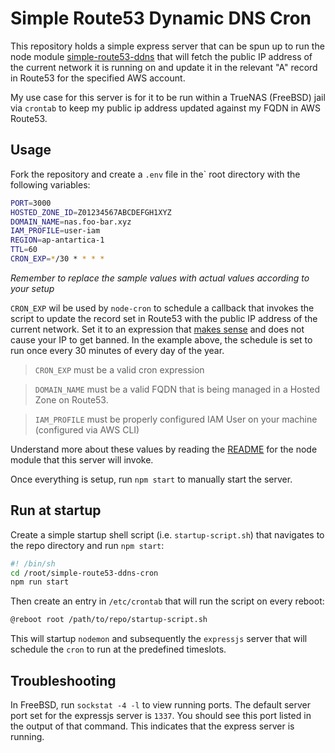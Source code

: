 # Simple Route53 Dynamic DNS Cron

This repository holds a simple express server that can be spun up to run the node module [simple-route53-ddns](https://github.com/pejulian/simple-route53-ddns) that will fetch the public IP address of the current network it is running on and update it in the relevant "A" record in Route53 for the specified AWS account.

My use case for this server is for it to be run within a TrueNAS (FreeBSD) jail via `crontab` to keep my public ip address updated against my FQDN in AWS Route53.

## Usage

Fork the repository and create a `.env` file in the` root directory with the following variables:

```bash
PORT=3000
HOSTED_ZONE_ID=Z01234567ABCDEFGH1XYZ
DOMAIN_NAME=nas.foo-bar.xyz
IAM_PROFILE=user-iam
REGION=ap-antartica-1
TTL=60
CRON_EXP=*/30 * * * *
```

_Remember to replace the sample values with actual values according to your setup_

`CRON_EXP` wil be used by `node-cron` to schedule a callback that invokes the script to update the record set in Route53 with the public IP address of the current network. Set it to an expression that [makes sense](https://crontab.guru/every-1-hour) and does not cause your IP to get banned. In the example above, the schedule is set to run once every 30 minutes of every day of the year.

> `CRON_EXP` must be a valid cron expression

> `DOMAIN_NAME` must be a valid FQDN that is being managed in a Hosted Zone on Route53.

> `IAM_PROFILE` must be properly configured IAM User on your machine (configured via AWS CLI)

Understand more about these values by reading the [README](https://github.com/pejulian/simple-route53-ddns/blob/master/README.md) for the node module that this server will invoke.

Once everything is setup, run `npm start` to manually start the server.

## Run at startup

Create a simple startup shell script (i.e. `startup-script.sh`) that navigates to the repo directory and run `npm start`:

```bash
#! /bin/sh
cd /root/simple-route53-ddns-cron
npm run start
```

Then create an entry in `/etc/crontab` that will run the script on every reboot:

```bash
@reboot root /path/to/repo/startup-script.sh
```

This will startup `nodemon` and subsequently the `expressjs` server that will schedule the `cron` to run at the predefined timeslots.

## Troubleshooting

In FreeBSD, run `sockstat -4 -l` to view running ports. The default server port set for the expressjs server is `1337`. You should see this port listed in the output of that command. This indicates that the express server is running.
